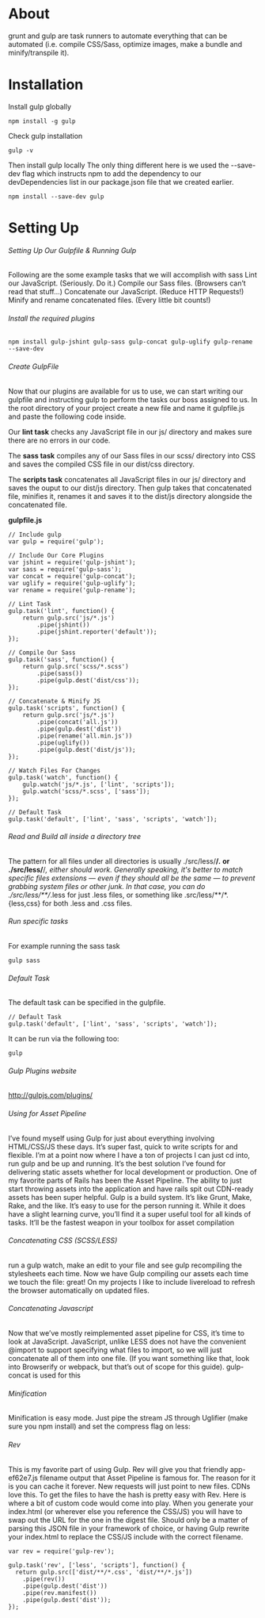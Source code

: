 # About
grunt and gulp are task runners to automate everything that can be automated (i.e. compile CSS/Sass, optimize images, make a bundle and minify/transpile it).

# Installation
Install gulp globally
```
npm install -g gulp
```

Check gulp installation
```
gulp -v
```

Then install gulp locally
The only thing different here is we used the --save-dev flag which instructs npm to add the dependency to our devDependencies list in our package.json file that we created earlier.
```
npm install --save-dev gulp
```

# Setting Up
###### Setting Up Our Gulpfile & Running Gulp
Following are the some example tasks that we will accomplish with sass
    Lint our JavaScript. (Seriously. Do it.)
    Compile our Sass files. (Browsers can’t read that stuff...)
    Concatenate our JavaScript. (Reduce HTTP Requests!)
    Minify and rename concatenated files. (Every little bit counts!)

###### Install the required plugins
```
npm install gulp-jshint gulp-sass gulp-concat gulp-uglify gulp-rename --save-dev
```

###### Create GulpFile
Now that our plugins are available for us to use, we can start writing our gulpfile and instructing gulp to perform the tasks our boss assigned to us.
In the root directory of your project create a new file and name it gulpfile.js and paste the following code inside.

Our **lint task** checks any JavaScript file in our js/ directory and makes sure there are no errors in our code.

The **sass task** compiles any of our Sass files in our scss/ directory into CSS and saves the compiled CSS file in our dist/css directory.

The **scripts task** concatenates all JavaScript files in our js/ directory and saves the ouput to our dist/js directory. Then gulp takes that concatenated file, minifies it, renames it and saves it to the dist/js directory alongside the concatenated file.

**gulpfile.js**
```
// Include gulp
var gulp = require('gulp');

// Include Our Core Plugins
var jshint = require('gulp-jshint');
var sass = require('gulp-sass');
var concat = require('gulp-concat');
var uglify = require('gulp-uglify');
var rename = require('gulp-rename');

// Lint Task
gulp.task('lint', function() {
    return gulp.src('js/*.js')
        .pipe(jshint())
        .pipe(jshint.reporter('default'));
});

// Compile Our Sass
gulp.task('sass', function() {
    return gulp.src('scss/*.scss')
        .pipe(sass())
        .pipe(gulp.dest('dist/css'));
});

// Concatenate & Minify JS
gulp.task('scripts', function() {
    return gulp.src('js/*.js')
        .pipe(concat('all.js'))
        .pipe(gulp.dest('dist'))
        .pipe(rename('all.min.js'))
        .pipe(uglify())
        .pipe(gulp.dest('dist/js'));
});

// Watch Files For Changes
gulp.task('watch', function() {
    gulp.watch('js/*.js', ['lint', 'scripts']);
    gulp.watch('scss/*.scss', ['sass']);
});

// Default Task
gulp.task('default', ['lint', 'sass', 'scripts', 'watch']);
```

###### Read and Build all inside a directory tree
The pattern for all files under all directories is usually ./src/less/**/*.* or ./src/less/**/*, either should work.
Generally speaking, it's better to match specific files extensions — even if they should all be the same — to prevent grabbing system files or other junk. In that case, you can do ./src/less/**/*.less for just .less files, or something like .src/less/**/*.{less,css} for both .less and .css files.

###### Run specific tasks
For example running the sass task
```
gulp sass
```

###### Default Task
The default task can be specified in the gulpfile. 
```
// Default Task
gulp.task('default', ['lint', 'sass', 'scripts', 'watch']);
```
It can be run via the following too:
```
gulp
```

###### Gulp Plugins website
http://gulpjs.com/plugins/

###### Using for Asset Pipeline
I’ve found myself using Gulp for just about everything involving HTML/CSS/JS these days. It’s super fast, quick to write scripts for and flexible. I’m at a point now where I have a ton of projects I can just cd into, run gulp and be up and running. It’s the best solution I’ve found for delivering static assets whether for local development or production.
One of my favorite parts of Rails has been the Asset Pipeline. The ability to just start throwing assets into the application and have rails spit out CDN-ready assets has been super helpful. 
Gulp is a build system. It’s like Grunt, Make, Rake, and the like. It’s easy to use for the person running it. While it does have a slight learning curve, you’ll find it a super useful tool for all kinds of tasks. It’ll be the fastest weapon in your toolbox for asset compilation

###### Concatenating CSS (SCSS/LESS)
run a gulp watch, make an edit to your file and see gulp recompiling the stylesheets each time. Now we have Gulp compiling our assets each time we touch the file: great! On my projects I like to include livereload to refresh the browser automatically on updated files. 

###### Concatenating Javascript
Now that we’ve mostly reimplemented asset pipeline for CSS, it’s time to look at JavaScript. JavaScript, unlike LESS does not have the convenient @import to support specifying what files to import, so we will just concatenate all of them into one file. (If you want something like that, look into Browserify or webpack, but that’s out of scope for this guide).
gulp-concat is used for this

###### Minification
Minification is easy mode. Just pipe the stream JS through Uglifier (make sure you npm install) and set the compress flag on less:

###### Rev
This is my favorite part of using Gulp. Rev will give you that friendly app-ef62e7.js filename output that Asset Pipeline is famous for. The reason for it is you can cache it forever. New requests will just point to new files. CDNs love this. To get the files to have the hash is pretty easy with Rev.
Here is where a bit of custom code would come into play. When you generate your index.html (or wherever else you reference the CSS/JS) you will have to swap out the URL for the one in the digest file. Should only be a matter of parsing this JSON file in your framework of choice, or having Gulp rewrite your index.html to replace the CSS/JS include with the correct filename.

```
var rev = require('gulp-rev');

gulp.task('rev', ['less', 'scripts'], function() {
  return gulp.src(['dist/**/*.css', 'dist/**/*.js'])
    .pipe(rev())
    .pipe(gulp.dest('dist'))
    .pipe(rev.manifest())
    .pipe(gulp.dest('dist'));
});
```